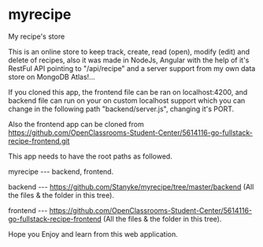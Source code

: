 # myrecipe
My recipe's store

This is an online store to keep track, create, read (open), modify (edit) and delete of recipes, also it was made in NodeJs, Angular with the help of it's RestFul API pointing to "/api/recipe" and a server support from my own data store on MongoDB Atlas!...

If you cloned this app, the frontend file can be ran on localhost:4200, and backend file can run on your on custom localhost support which you can change in the following path "backend/server.js", changing it's PORT.

Also the frontend app can be cloned from https://github.com/OpenClassrooms-Student-Center/5614116-go-fullstack-recipe-frontend.git

This app needs to have the root paths as followed.

myrecipe --- backend, frontend.

backend --- https://github.com/Stanyke/myrecipe/tree/master/backend (All the files & the folder in this tree).

frontend --- https://github.com/OpenClassrooms-Student-Center/5614116-go-fullstack-recipe-frontend (All the files & the folder in this tree).



Hope you Enjoy and learn from this web application.
